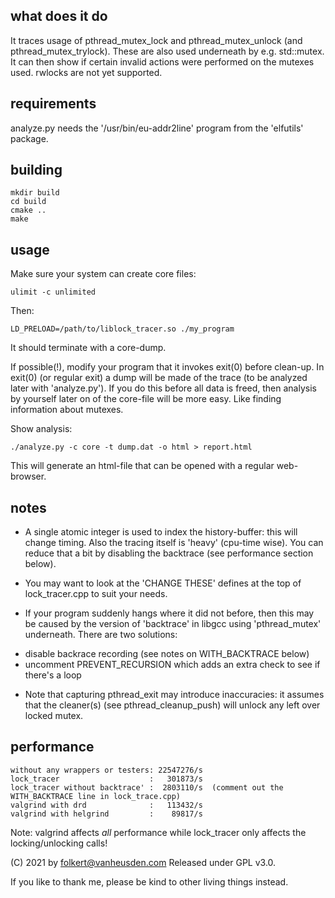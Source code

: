 what does it do
---------------
It traces usage of pthread_mutex_lock and pthread_mutex_unlock
(and pthread_mutex_trylock).
These are also used underneath by e.g. std::mutex.
It can then show if certain invalid actions were performed on
the mutexes used.
rwlocks are not yet supported.


requirements
------------
analyze.py needs the '/usr/bin/eu-addr2line' program from the
'elfutils' package.


building
--------
```
mkdir build
cd build
cmake ..
make
```


usage
-----
Make sure your system can create core files:

```
ulimit -c unlimited
```

Then:

```
LD_PRELOAD=/path/to/liblock_tracer.so ./my_program
```

It should terminate with a core-dump.

If possible(!), modify your program that it invokes exit(0)
before clean-up. In exit(0) (or regular exit) a dump will be
made of the trace (to be analyzed later with 'analyze.py').
If you do this before all data is freed, then analysis by
yourself later on of the core-file will be more easy. Like
finding information about mutexes.


Show analysis:

```
./analyze.py -c core -t dump.dat -o html > report.html
```

This will generate an html-file that can be opened with a regular
web-browser.


notes
-----
* A single atomic integer is used to index the history-buffer: this
will change timing. Also the tracing itself is 'heavy' (cpu-time
wise). You can reduce that a bit by disabling the backtrace (see
performance section below).

* You may want to look at the 'CHANGE THESE' defines at the top of
lock_tracer.cpp to suit your needs.

* If your program suddenly hangs where it did not before, then
this may be caused by the version of 'backtrace' in libgcc
using 'pthread_mutex' underneath.
There are two solutions:
 - disable backrace recording (see notes on WITH_BACKTRACE below)
 - uncomment PREVENT_RECURSION which adds an extra check to see
   if there's a loop

* Note that capturing pthread_exit may introduce inaccuracies: it
assumes that the cleaner(s) (see pthread_cleanup_push) will
unlock any left over locked mutex.


performance
-----------
```
without any wrappers or testers: 22547276/s
lock_tracer                    :   301873/s
lock_tracer without backtrace' :  2803110/s  (comment out the WITH_BACKTRACE line in lock_trace.cpp)
valgrind with drd              :   113432/s
valgrind with helgrind         :    89817/s
```

Note: valgrind affects *all* performance while lock_tracer only
affects the locking/unlocking calls!


(C) 2021 by folkert@vanheusden.com
Released under GPL v3.0.

If you like to thank me, please be kind to other living things instead.
